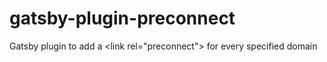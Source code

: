 # gatsby-plugin-preconnect
Gatsby plugin to add a &lt;link rel="preconnect"> for every specified domain
